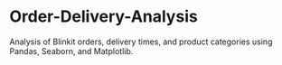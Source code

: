 # Order-Delivery-Analysis
Analysis of Blinkit orders, delivery times, and product categories using Pandas, Seaborn, and Matplotlib.

